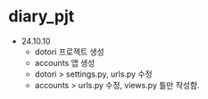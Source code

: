 # diary_pjt

- 24.10.10 
  - dotori 프로젝트 생성
  - accounts 앱 생성
  - dotori > settings.py, urls.py 수정
  - accounts > urls.py 수정, views.py 틀만 작성함.